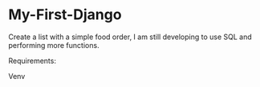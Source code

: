 # My-First-Django


Create a list with a simple food order, I am still developing to use SQL and performing more functions.

Requirements:

Venv
